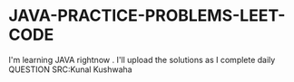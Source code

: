 # JAVA-PRACTICE-PROBLEMS-LEET-CODE
I'm learning JAVA rightnow . I'll upload the solutions as I complete daily                       QUESTION SRC:Kunal Kushwaha
